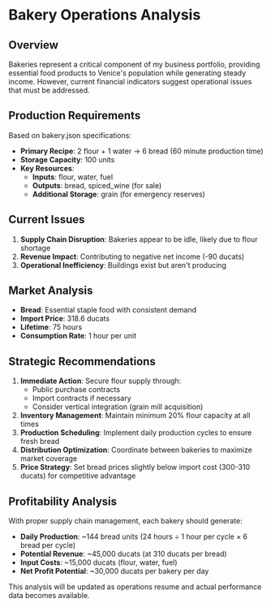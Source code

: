# Bakery Operations Analysis

## Overview
Bakeries represent a critical component of my business portfolio, providing essential food products to Venice's population while generating steady income. However, current financial indicators suggest operational issues that must be addressed.

## Production Requirements
Based on bakery.json specifications:
- **Primary Recipe**: 2 flour + 1 water → 6 bread (60 minute production time)
- **Storage Capacity**: 100 units
- **Key Resources**:
  - **Inputs**: flour, water, fuel
  - **Outputs**: bread, spiced_wine (for sale)
  - **Additional Storage**: grain (for emergency reserves)

## Current Issues
1. **Supply Chain Disruption**: Bakeries appear to be idle, likely due to flour shortage
2. **Revenue Impact**: Contributing to negative net income (-90 ducats)
3. **Operational Inefficiency**: Buildings exist but aren't producing

## Market Analysis
- **Bread**: Essential staple food with consistent demand
- **Import Price**: 318.6 ducats
- **Lifetime**: 75 hours
- **Consumption Rate**: 1 hour per unit

## Strategic Recommendations
1. **Immediate Action**: Secure flour supply through:
   - Public purchase contracts
   - Import contracts if necessary
   - Consider vertical integration (grain mill acquisition)
2. **Inventory Management**: Maintain minimum 20% flour capacity at all times
3. **Production Scheduling**: Implement daily production cycles to ensure fresh bread
4. **Distribution Optimization**: Coordinate between bakeries to maximize market coverage
5. **Price Strategy**: Set bread prices slightly below import cost (300-310 ducats) for competitive advantage

## Profitability Analysis
With proper supply chain management, each bakery should generate:
- **Daily Production**: ~144 bread units (24 hours ÷ 1 hour per cycle × 6 bread per cycle)
- **Potential Revenue**: ~45,000 ducats (at 310 ducats per bread)
- **Input Costs**: ~15,000 ducats (flour, water, fuel)
- **Net Profit Potential**: ~30,000 ducats per bakery per day

This analysis will be updated as operations resume and actual performance data becomes available.
